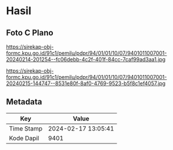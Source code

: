# Hasil

## Foto C Plano

https://sirekap-obj-formc.kpu.go.id/91c1/pemilu/pdpr/94/01/01/10/07/9401011007001-20240214-201254--fc06debb-4c2f-401f-84cc-7caf99ad3aa1.jpg

https://sirekap-obj-formc.kpu.go.id/91c1/pemilu/pdpr/94/01/01/10/07/9401011007001-20240215-144747--8531e80f-8af0-4769-9523-b5f8c1ef4057.jpg


## Metadata

| Key        | Value               |
| ---------- | ------------------- |
| Time Stamp | 2024-02-17 13:05:41 |
| Kode Dapil | 9401                |



